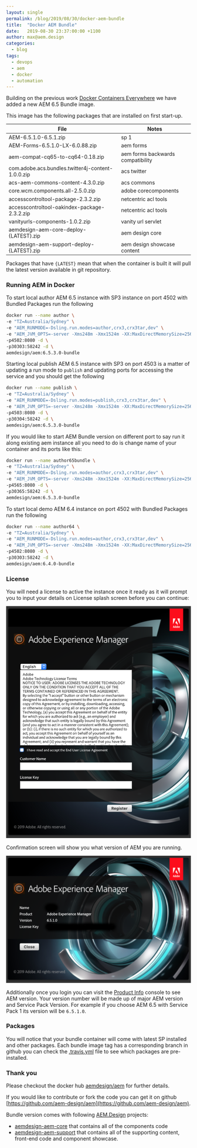 ```yaml
---
layout: single
permalink: /blog/2019/08/30/docker-aem-bundle
title:  "Docker AEM Bundle"
date:   2019-08-30 23:37:00:00 +1100
author: max@aem.design
categories:
  - blog
tags:
  - devops
  - aem
  - docker
  - automation
---
```


Building on the previous work [Docker Containers Everywhere](/blog/2019/07/01/docker-containers-everywhere) we have added a new AEM 6.5 Bundle image.

This image has the following packages that are installed on first start-up. 

| File | Notes  |
| ---  | ---    |
| AEM-6.5.1.0-6.5.1.zip | sp 1 |
| AEM-Forms-6.5.1.0-LX-6.0.88.zip | aem forms |
| aem-compat-cq65-to-cq64-0.18.zip | aem forms backwards compatibility |
| com.adobe.acs.bundles.twitter4j-content-1.0.0.zip | acs twitter |
| acs-aem-commons-content-4.3.0.zip | acs commons |
| core.wcm.components.all-2.5.0.zip | adobe corecomponents |
| accesscontroltool-package-2.3.2.zip | netcentric acl tools |
| accesscontroltool-oakindex-package-2.3.2.zip | netcentric acl tools |
| vanityurls-components-1.0.2.zip | vanity url servlet |
| aemdesign-aem-core-deploy-{LATEST}.zip | aem design core |
| aemdesign-aem-support-deploy-{LATEST}.zip | aem design showcase content |

Packages that have `{LATEST}` mean that when the container is built it will pull the latest version available in git repository. 

### Running AEM in Docker

To start local author AEM 6.5 instance with SP3 instance on port 4502 with Bundled Packages run the following

```bash
docker run --name author \
-e "TZ=Australia/Sydney" \
-e "AEM_RUNMODE=-Dsling.run.modes=author,crx3,crx3tar,dev" \
-e "AEM_JVM_OPTS=-server -Xms248m -Xmx1524m -XX:MaxDirectMemorySize=256M -XX:+CMSClassUnloadingEnabled -Djava.awt.headless=true -Dorg.apache.felix.http.host=0.0.0.0 -Xdebug -Xrunjdwp:transport=dt_socket,server=y,address=58242,suspend=n" \
-p4502:8080 -d \
-p30303:58242 -d \
aemdesign/aem:6.5.3.0-bundle 
```

Starting local publish AEM 6.5 instance with SP3 on port 4503 is a matter of updating a run mode to `publish` and updating ports for accessing the service and you should get the following

```bash
docker run --name publish \
-e "TZ=Australia/Sydney" \
-e "AEM_RUNMODE=-Dsling.run.modes=publish,crx3,crx3tar,dev" \
-e "AEM_JVM_OPTS=-server -Xms248m -Xmx1524m -XX:MaxDirectMemorySize=256M -XX:+CMSClassUnloadingEnabled -Djava.awt.headless=true -Dorg.apache.felix.http.host=0.0.0.0 -Xdebug -Xrunjdwp:transport=dt_socket,server=y,address=58242,suspend=n" \
-p4503:8080 -d \
-p30304:58242 -d \
aemdesign/aem:6.5.3.0-bundle 
```

If you would like to start AEM Bundle version on different port to say run it along existing aem instance all you need to do is change name of your container and its ports like this:

```bash
docker run --name author65bundle \
-e "TZ=Australia/Sydney" \
-e "AEM_RUNMODE=-Dsling.run.modes=author,crx3,crx3tar,dev" \
-e "AEM_JVM_OPTS=-server -Xms248m -Xmx1524m -XX:MaxDirectMemorySize=256M -XX:+CMSClassUnloadingEnabled -Djava.awt.headless=true -Dorg.apache.felix.http.host=0.0.0.0 -Xdebug -Xrunjdwp:transport=dt_socket,server=y,address=58242,suspend=n" \
-p4565:8080 -d \
-p30365:58242 -d \
aemdesign/aem:6.5.3.0-bundle 
```

To start local demo AEM 6.4 instance on port 4502 with Bundled Packages run the following

```bash
docker run --name author64 \
-e "TZ=Australia/Sydney" \
-e "AEM_RUNMODE=-Dsling.run.modes=author,crx3,crx3tar,dev" \
-e "AEM_JVM_OPTS=-server -Xms248m -Xmx1524m -XX:MaxDirectMemorySize=256M -XX:+CMSClassUnloadingEnabled -Djava.awt.headless=true -Dorg.apache.felix.http.host=0.0.0.0 -Xdebug -Xrunjdwp:transport=dt_socket,server=y,address=58242,suspend=n" \
-p4502:8080 -d \
-p30303:58242 -d \
aemdesign/aem:6.4.0-bundle 
```


### License

You will need a license to active the instance once it ready as it will prompt you to input your details on License splash screen before you can continue:

![AEM License Page](/assets/images/license/license-page.png)

Confirmation screen will show you what version of AEM you are running. 

![AEM License Page](/assets/images/license/license-confirm.png)

Additionally once you login you can visit the [Product Info](http://localhost:4502/system/console/productinfo) console to see AEM version. Your version number will be made up of major AEM version and Service Pack Version. For example if you choose AEM 6.5 with Service Pack 1 its version will be `6.5.1.0`.

### Packages 

You will notice that your bundle container will come with latest SP installed and other packages. Each bundle image tag has a corresponding branch in github you can check the [.travis.yml](https://github.com/aem-design/aem/blob/6.5.0-bundle/.travis.yml) file to see which packages are pre-installed.

### Thank you

Please checkout the docker hub [aemdesign/aem](https://hub.docker.com/r/aemdesign/aem) for further details.

If you would like to contribute or fork the code you can get it on github [https://github.com/aem-design/aem](https://github.com/aem-design/aem).

Bundle version comes with following [AEM.Design](https://github.com/aem-design) projects:
- [aemdesign-aem-core](https://github.com/aem-design/aemdesign-aem-core) that contains all of the components code 
- [aemdesign-aem-support](https://github.com/aem-design/aemdesign-aem-support) that contains all of the supporting content, front-end code and component showcase.



